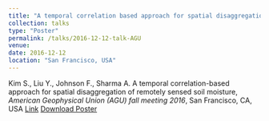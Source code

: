 ```yaml
---
title: "A temporal correlation based approach for spatial disaggregation of remotely sensed soil moisture"
collection: talks
type: "Poster"
permalink: /talks/2016-12-12-talk-AGU
venue: 
date: 2016-12-12 
location: "San Francisco, USA"
---
```


Kim S., Liu Y., Johnson F., Sharma A. A temporal correlation-based approach for spatial disaggregation of remotely sensed soil moisture, <i>American Geophysical Union (AGU) fall meeting 2016</i>, San Francisco, CA, USA
[Link](http://adsabs.harvard.edu/abs/2016AGUFM.H51H1606K)
[Download Poster](https://steelpl.github.io/files/Seokhyeon_A0_Disaggregation_R1.pdf)


